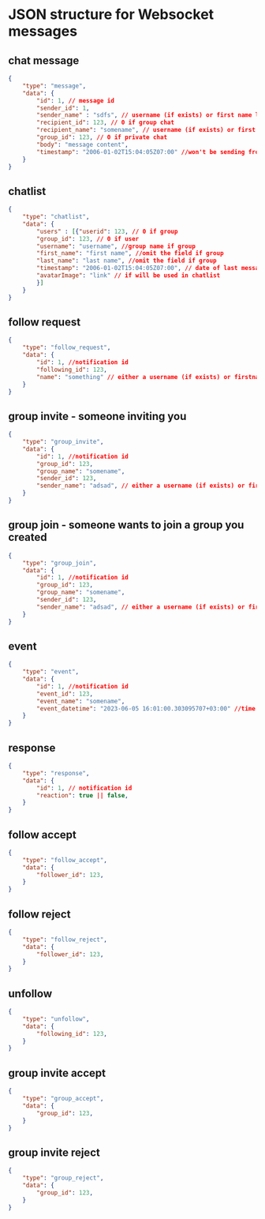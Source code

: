 # JSON structure for Websocket messages

## chat message

```JSON
{
    "type": "message",
    "data": {
        "id": 1, // message id
        "sender_id": 1,
        "sender_name" : "sdfs", // username (if exists) or first name last name
        "recipient_id": 123, // 0 if group chat
        "recipient_name": "somename", // username (if exists) or first name last name
        "group_id": 123, // 0 if private chat
        "body": "message content",
        "timestamp": "2006-01-02T15:04:05Z07:00" //won't be sending from frontend, but still need to receive it
    }
}
```

## chatlist

```JSON
{
    "type": "chatlist",
    "data": {
        "users" : [{"userid": 123, // 0 if group
        "group_id": 123, // 0 if user
        "username": "username", //group name if group
        "first_name": "first name", //omit the field if group
        "last_name": "last name", //omit the field if group
        "timestamp": "2006-01-02T15:04:05Z07:00", // date of last message in the chat if any, might use it to sort chats by last message
        "avatarImage": "link" // if will be used in chatlist
        }]
    }
}
```

## follow request

```JSON
{
    "type": "follow_request",
    "data": {
        "id": 1, //notification id
        "following_id": 123,
        "name": "something" // either a username (if exists) or firstname and lastname
    }
}
```

## group invite - someone inviting you

```JSON
{
    "type": "group_invite",
    "data": {
        "id": 1, //notification id
        "group_id": 123,
        "group_name": "somename",
        "sender_id": 123,
        "sender_name": "adsad", // either a username (if exists) or firstname and lastname
    }
}
```

## group join - someone wants to join a group you created

```JSON
{
    "type": "group_join",
    "data": {
        "id": 1, //notification id
        "group_id": 123,
        "group_name": "somename",
        "sender_id": 123,
        "sender_name": "adsad", // either a username (if exists) or firstname and lastname
    }
}
```

## event

```JSON
{
    "type": "event",
    "data": {
        "id": 1, //notification id
        "event_id": 123,
        "event_name": "somename",
        "event_datetime": "2023-06-05 16:01:00.303095707+03:00" //time of start
    }
}
```

## response

```JSON
{
    "type": "response",
    "data": {
        "id": 1, // notification id
        "reaction": true || false,
    }
}
```

## follow accept

```JSON
{
    "type": "follow_accept",
    "data": {
        "follower_id": 123,
    }
}
```

## follow reject

```JSON
{
    "type": "follow_reject",
    "data": {
        "follower_id": 123,
    }
}
```

## unfollow

```JSON
{
    "type": "unfollow",
    "data": {
        "following_id": 123,
    }
}
```

## group invite accept

```JSON
{
    "type": "group_accept",
    "data": {
        "group_id": 123,
    }
}
```

## group invite reject

```JSON
{
    "type": "group_reject",
    "data": {
        "group_id": 123,
    }
}
```
